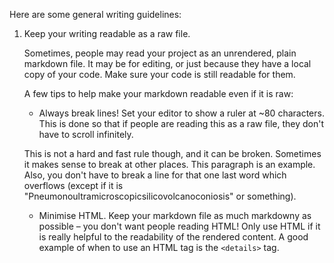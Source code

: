 Here are some general writing guidelines:

1. Keep your writing readable as a raw file.
   
	 Sometimes, people may read your project as an unrendered, plain markdown
	 file. It may be for editing, or just because they have a local copy 
	 of your code. Make sure your code is still readable for them.

	 A few tips to help make your markdown readable even if it is raw:
   
	 - Always break lines! Set your editor to show a ruler at ~80 characters.
     This is done so that if people are reading this as a raw file, they don't
     have to scroll infinitely. 

     This is not a hard and fast rule though, and it can be broken.
     Sometimes it makes sense to break at other places. This paragraph is an example.
     Also, you don't have to break a line for that one last word which overflows 
     (except if it is "Pneumonoultramicroscopicsilicovolcanoconiosis" or something).
   - Minimise HTML. Keep your markdown file as much markdowny as possible – 
	   you don't want people reading HTML! Only use HTML if it is really helpful
		 to the readability of the rendered content. A good example of when to use
		 an HTML tag is the `<details>` tag.
